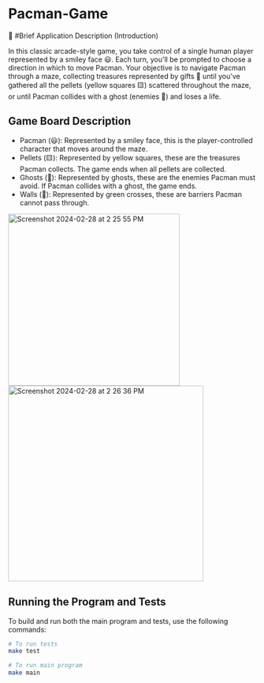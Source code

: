 # Pacman-Game


📝 #Brief Application Description (Introduction) 

In this classic arcade-style game, you take control of a single human player represented by a smiley face 😃. Each turn, you'll be prompted to choose a direction in which to move Pacman. Your objective is to navigate Pacman through a maze, collecting treasures represented by gifts 🎁 until you've gathered all the pellets (yellow squares 🟨) scattered throughout the maze, or until Pacman collides with a ghost (enemies 👻) and loses a life. 


## Game Board Description

- Pacman (😃): Represented by a smiley face, this is the player-controlled character that moves around the maze.
- Pellets (🟨): Represented by yellow squares, these are the treasures Pacman collects. The game ends when all pellets are collected.
- Ghosts (👻): Represented by ghosts, these are the enemies Pacman must avoid. If Pacman collides with a ghost, the game ends.
- Walls (🧱): Represented by green crosses, these are barriers Pacman cannot pass through.

<img width="348" alt="Screenshot 2024-02-28 at 2 25 55 PM" src="https://github.com/SSharroufna/Pacman-Game/assets/135912836/eaca53d0-e60a-4d1b-8e40-bf514afa3bbc">

<img width="396" alt="Screenshot 2024-02-28 at 2 26 36 PM" src="https://github.com/SSharroufna/Pacman-Game/assets/135912836/2b8ea08a-b6f6-446c-b17e-8b5161068d8d">

## Running the Program and Tests

To build and run both the main program and tests, use the following commands:

```bash
# To run tests
make test

# To run main program
make main

